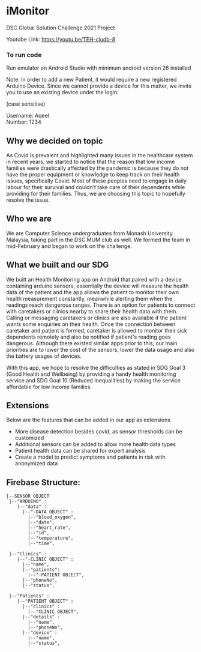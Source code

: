 # iMonitor
DSC Global Solution Challenge 2021 Project

Youtube Link: https://youtu.be/TEH-ciudb-8

### To run code
Run emulator on Android Studio with minimum android version 26 installed

Note: 
In order to add a new Patient, it would require a new registered Arduino Device. Since we cannot provide a device for this matter, we invite you to use an existing device under the login: 

(case sensitive)

Username: Aqeel  
Number: 1234

## Why we decided on topic
As Covid is prevalent and highlighted many issues in the healthcare system in recent years, we started to notice that the reason that low income families were drastically affected by the pandemic is because they do not have the proper equipment or knowledge to keep track on their health issues, specifically Covid. Most of these peoples need to engage in daily labour for their survival and couldn’t take care of their dependents while providing for their families. Thus, we are choosing this topic to hopefully resolve the issue.



## Who we are
We are Computer Science undergraduates from Monash University Malaysia, taking part in the DSC MUM club as well. We formed the team in mid-February and began to work on the challenge.



## What we built and our SDG
We built an Health Monitoring app on Android that paired with a device containing arduino sensors, essentially the device will measure the health data of the patient and the app allows 
the patient to monitor their own health measurement constantly, meanwhile alerting them when the readings reach dangerous ranges. There is an option for patients to connect with 
caretakers or clinics nearby to share their health data with them. Calling or messaging caretakers or clinics are also available if the patient wants some enquiries on their health. 
Once the connection between caretaker and patient is formed, caretaker is allowed to monitor their sick dependents remotely and also be notified if patient's reading goes dangerous. 
Although there existed similar apps prior to this, our main priorities are to lower the cost of the sensors, lower the data usage and also the battery usages of devices. 

With this app, we hope to resolve the difficulties as stated in SDG Goal 3 (Good Health and Wellbeing) by providing a handy health monitoring service and SDG Goal 10 (Reduced Inequalities) 
by making the service affordable for low income families.


## Extensions
Below are the features that can be added in our app as extensions
- More disease detection besides covid, as sensor thresholds can be customized
- Additional sensors can be added to allow more health data types
- Patient health data can be shared for expert analysis
- Create a model to predict symptoms and patients in risk with anonymized data


## Firebase Structure:
```
|--SENSOR OBJECT
 |--"ARDUINO" :
    |--"data" :
      |--"-DATA OBJECT" :
        |--"blood_oxygen",
        |--"date",
        |--"heart_rate",
        |--"id",
        |--"temperature",
        |--"time",
        
 |--"Clinics" : 
    |--"-CLINIC OBJECT" : 
      |--"name",
      |--"patients":
        |--"-PATIENT OBJECT",
      |--"phoneNo",
      |--"status",

 |--"Patients" :
    |--"PATIENT OBJECT" :
      |--"clinics" : 
        |--"CLINIC OBJECT",
      |--"details" :
        |--"name",
        |--"phoneNo",
      |--"device" :
        |--"name",
        |--"status",
								
```

